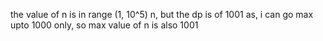 the value of n is in range (1, 10^5) n, but the dp is of 1001 as, i can go max upto 1000 only, so max value of n is also 1001